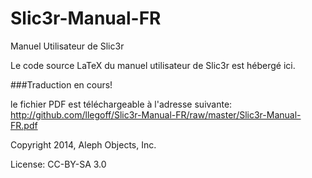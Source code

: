 Slic3r-Manual-FR
================

Manuel Utilisateur de Slic3r

Le code source LaTeX du manuel utilisateur de Slic3r est hébergé ici.

###Traduction en cours!

le fichier PDF est téléchargeable à l'adresse suivante:
http://github.com/llegoff/Slic3r-Manual-FR/raw/master/Slic3r-Manual-FR.pdf

Copyright 2014, Aleph Objects, Inc.

License: CC-BY-SA 3.0
